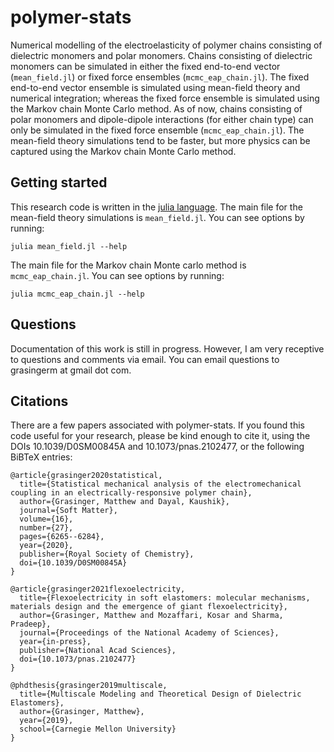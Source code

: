 # polymer-stats
Numerical modelling of the electroelasticity of polymer chains consisting of dielectric monomers and polar monomers.
Chains consisting of dielectric monomers can be simulated in either the fixed end-to-end vector (`mean_field.jl`) or fixed force ensembles (`mcmc_eap_chain.jl`).
The fixed end-to-end vector ensemble is simulated using mean-field theory and numerical integration; whereas the fixed force ensemble is simulated using the Markov chain Monte Carlo method.
As of now, chains consisting of polar monomers and dipole-dipole interactions (for either chain type) can only be simulated in the fixed force ensemble (`mcmc_eap_chain.jl`). The mean-field theory simulations tend to be faster, but more physics can be captured using the Markov chain Monte Carlo method.

## Getting started
This research code is written in the [julia language](https://julialang.org/).
The main file for the mean-field theory simulations is ``mean_field.jl``.
You can see options by running:

    julia mean_field.jl --help
    
The main file for the Markov chain Monte carlo method is ``mcmc_eap_chain.jl``.
You can see options by running:

    julia mcmc_eap_chain.jl --help

## Questions
Documentation of this work is still in progress. However, I am very receptive to questions and comments via email. You can email questions to grasingerm at gmail dot com.

## Citations
There are a few papers associated with polymer-stats. 
If you found this code useful for your research, please be kind enough to cite it, using the DOIs 10.1039/D0SM00845A and 10.1073/pnas.2102477, or the following BiBTeX entries:


    @article{grasinger2020statistical,
      title={Statistical mechanical analysis of the electromechanical coupling in an electrically-responsive polymer chain},
      author={Grasinger, Matthew and Dayal, Kaushik},
      journal={Soft Matter},
      volume={16},
      number={27},
      pages={6265--6284},
      year={2020},
      publisher={Royal Society of Chemistry},
      doi={10.1039/D0SM00845A}
    }
    
    @article{grasinger2021flexoelectricity,
      title={Flexoelectricity in soft elastomers: molecular mechanisms, materials design and the emergence of giant flexoelectricity},
      author={Grasinger, Matthew and Mozaffari, Kosar and Sharma, Pradeep},
      journal={Proceedings of the National Academy of Sciences},
      year={in-press},
      publisher={National Acad Sciences},
      doi={10.1073/pnas.2102477}
    }

    @phdthesis{grasinger2019multiscale,
      title={Multiscale Modeling and Theoretical Design of Dielectric Elastomers},
      author={Grasinger, Matthew},
      year={2019},
      school={Carnegie Mellon University}
    }
